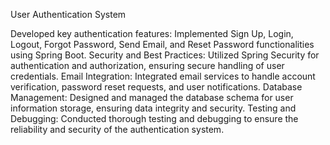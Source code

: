 User Authentication System

Developed key authentication features: Implemented Sign Up, Login, Logout, Forgot Password, Send Email, and Reset Password functionalities using Spring Boot.
Security and Best Practices: Utilized Spring Security for authentication and authorization, ensuring secure handling of user credentials.
Email Integration: Integrated email services to handle account verification, password reset requests, and user notifications.
Database Management: Designed and managed the database schema for user information storage, ensuring data integrity and security.
Testing and Debugging: Conducted thorough testing and debugging to ensure the reliability and security of the authentication system.
